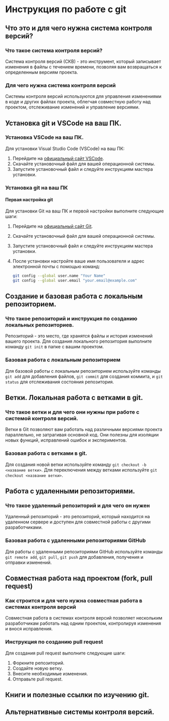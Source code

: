 # Инструкция по работе с git

## Что это и для чего нужна система контроля версий?

### Что такое система контроля версий?

Система контроля версий (СКВ) - это инструмент, который записывает изменения в файлы с течением времени, позволяя вам возвращаться к определенным версиям проекта.

### Для чего нужна система контроля версий

Системы контроля версий используются для управления изменениями в коде и других файлах проекта, облегчая совместную работу над проектом, отслеживание изменений и управление версиями.

## Установка git и VSCode на ваш ПК.

### Установка VSCode на ваш ПК.

Для установки Visual Studio Code (VSCode) на ваш ПК:

1. Перейдите на [официальный сайт VSCode](https://code.visualstudio.com/).
2. Скачайте установочный файл для вашей операционной системы.
3. Запустите установочный файл и следуйте инструкциям мастера установки.

### Установка git на ваш ПК

#### Первая настройка git

Для установки Git на ваш ПК и первой настройки выполните следующие шаги:

1. Перейдите на [официальный сайт Git](https://git-scm.com/).
2. Скачайте установочный файл для вашей операционной системы.
3. Запустите установочный файл и следуйте инструкциям мастера установки.
4. После установки настройте ваше имя пользователя и адрес электронной почты с помощью команд:

    ```bash
    git config --global user.name "Your Name"
    git config --global user.email "your.email@example.com"
    ```

## Создание и базовая работа с локальным репозиторием.

### Что такое репозиторий и инструкция по созданию локальных репозиториев.

Репозиторий - это место, где хранятся файлы и история изменений вашего проекта. Для создания локального репозитория выполните команду `git init` в папке с вашим проектом.

### Базовая работа с локальным репозиторием

Для базовой работы с локальным репозиторием используйте команды `git add` для добавления файлов, `git commit` для создания коммита, и `git status` для отслеживания состояния репозитория.

## Ветки. Локальная работа с ветками в git.

### Что такое ветки и для чего они нужны при работе с системой контроля версий.

Ветки в Git позволяют вам работать над различными версиями проекта параллельно, не затрагивая основной код. Они полезны для изоляции новых функций, исправлений ошибок и экспериментов.

### Базовая работа с ветками в git.

Для создания новой ветки используйте команду `git checkout -b <название ветки>`. Для переключения между ветками используйте `git checkout <название ветки>`.

## Работа с удаленными репозиториями.

### Что такое удаленный репозиторий и для чего он нужен

Удаленный репозиторий - это репозиторий, который находится на удаленном сервере и доступен для совместной работы с другими разработчиками.

### Базовая работа с удаленными репозиториями GitHub

Для работы с удаленными репозиториями GitHub используйте команды `git remote add`, `git pull`, `git push` для добавления, получения и отправки изменений.

## Совместная работа над проектом (fork, pull request)

### Как строится и для чего нужна совместная работа в системах контроля версий

Совместная работа в системах контроля версий позволяет нескольким разработчикам работать над одним проектом, контролируя изменения и внося исправления.

### Инструкция по созданию pull request

Для создания pull request выполните следующие шаги:
1. Форкните репозиторий.
2. Создайте новую ветку.
3. Внесите необходимые изменения.
4. Отправьте pull request.

## Книги и полезные ссылки по изучению git.

## Альтернативные системы контроля версий.
